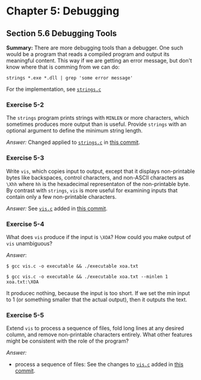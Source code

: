 # Chapter 5: Debugging

## Section 5.6 Debugging Tools

**Summary:** There are more debugging tools than a debugger.
One such would be a program that reads a compiled program and output its meaningful content.
This way if we are getting an error message, but don't know where that is comming from we can do:

```console
strings *.exe *.dll | grep 'some error message'
```

For the implementation, see [`strings.c`](strings.c)

### Exercise 5-2

The `strings` program prints strings with `MINLEN` or more characters, which sometimes produces more output than is useful.
Provide `strings` with an optional argument to define the minimum string length.

_Answer:_ Changed applied to [`strings.c`](strings.c) in [this commit](https://github.com/asankov/the-practice-of-programming/commit/4a99559bcb586c94036bc97107e21a9112c314b9).

### Exercise 5-3

Write `vis`, which copies input to output, except that it displays non-printable bytes like backspaces, control characters,
and non-ASCII characters as `\Xhh` where `hh` is the hexadecimal representaton of the non-printable byte.
By contrast with `strings`, `vis` is more useful for examining inputs that contain only a few non-printable characters.

_Answer:_ See [`vis.c`](vis.c) added in [this commit](https://github.com/asankov/the-practice-of-programming/commit/f81c7edac11980493af906a5a9bdb1900bf9a8cf).

### Exercise 5-4

What does `vis` produce if the input is `\XOA`? How could you make output of `vis` unambiguous?

_Answer_:

```console
$ gcc vis.c -o executable && ./executable xoa.txt

$ gcc vis.c -o executable && ./executable xoa.txt --minlen 1
xoa.txt:\XOA
```

It producec nothing, because the input is too short. If we set the min input to 1 (or something smaller that the actual output), then it outputs the text.

### Exercise 5-5

Extend `vis` to process a sequence of files, fold long lines at any desired column, and remove non-printable characters entirely.
What other features might be consistent with the role of the program?

_Answer:_

- process a sequence of files: See the changes to [`vis.c`](vis.c) added in [this commit](https://github.com/asankov/the-practice-of-programming/commit/4cbb1e96ef3805c376d777f2d4c3f005087f2f6c).
